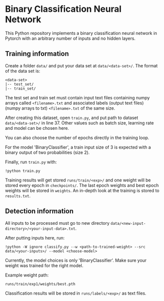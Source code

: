 # Binary Classification Neural Network

This Python repository implements a binary classification neural network in Pytorch with an arbitrary number of inputs and no hidden layers.

## Training information

Create a folder `data/` and put your data set at `data/<data-set>/`.
The format of the data set is:
```
<data-set>
|-- test_set/
|-- train_set/
```
The test set and train set must contain input text files containing numpy arrays called `<filename>.txt` and associated labels (output text files) (numpy arrays to txt) `<filename>.txt` of the same size.
 
After creating this dataset, open `train.py`, and put path to dataset `data/<data-set>/` in line 37. Other values such as batch size, learning rate and model can be chosen here.

You can also choose the number of epochs directly in the training loop.

For the model 'BinaryClassifier', a train input size of 3 is expected with a binary output of two probabilities (size 2).

Finally, run `train.py` with:
```
!python train.py
```

Training results will get stored `runs/train/<exp>/` and one weight will be stored every epoch in `checkpoints/`. The last epoch weights and best epoch weights will be stored in `weights`. An in-depth look at the training is stored to `results.txt`.

## Detection information

All inputs to be processed must go to new directory `data/<new-input-directory>/<your-input-data>.txt`.

After putting inputs here, run:
```
!python -W ignore classify.py --w <path-to-trained-weight> --src data/<your-inputs>/ --model <choose-model>
```

Currently, the model choices is only 'BinaryClassifier'. Make sure your weight was trained for the right model.

Example weight path:
```
runs/train/exp1/weights/best.pth
```

Classification results will be stored in `runs/labels/<exp>/` as text files.
